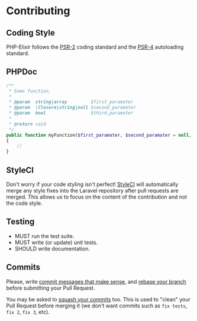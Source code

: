 # Contributing

## Coding Style

PHP-Elixir follows the [PSR-2](http://www.php-fig.org/psr/2/) coding standard and the [PSR-4](http://www.php-fig.org/psr/4/) autoloading standard.

## PHPDoc

```php
/**
 * Some function.
 *
 * @param  string|array         $first_paramater
 * @param  \Closure|string|null $second_paramater
 * @param  bool                 $third_paramater
 *
 * @return void
 */
public function myFunction($first_paramater, $second_paramater = null, $third_paramater = false)
{
    //
}
```

## StyleCI

Don't worry if your code styling isn't perfect! [StyleCI](https://styleci.io) will automatically merge any style fixes into the Laravel repository after pull requests are merged. This allows us to focus on the content of the contribution and not the code style.

## Testing

* MUST run the test suite.
* MUST write (or update) unit tests.
* SHOULD write documentation.

## Commits

Please, write [commit messages that make sense](http://tbaggery.com/2008/04/19/a-note-about-git-commit-messages.html),
and [rebase your branch](http://git-scm.com/book/en/Git-Branching-Rebasing) before submitting your Pull Request.

You may be asked to [squash your commits](http://gitready.com/advanced/2009/02/10/squashing-commits-with-rebase.html)
too. This is used to "clean" your Pull Request before merging it (we don't want commits such as `fix tests`, `fix 2`,
`fix 3`, etc).
